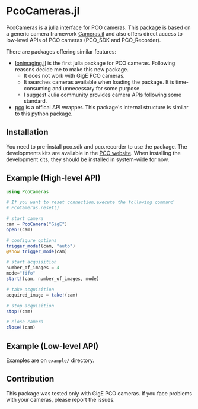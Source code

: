 # PcoCameras.jl

PcoCameras is a julia interface for PCO cameras.
This package is based on a generic camera framework [Cameras.jl](https://github.com/IHPSystems/Cameras.jl) and also offers direct access to low-level APIs of PCO cameras (PCO_SDK and PCO_Recorder).

There are packages offering similar features:
- [Ionimaging.jl](https://gitlab.com/mnkmr/Ionimaging.jl) is the first julia package for PCO cameras. Following reasons decide me to make this new package.
    - It does not work with GigE PCO cameras.
    - It searches cameras available when loading the package. It is time-consuming and unnecessary for some purpose.
    - I suggest Julia community provides camera APIs following some standard.
- [pco](https://pypi.org/project/pco/) is a offical API wrapper. This package's internal structure is similar to this python package.

## Installation

You need to pre-install pco.sdk and pco.recorder to use the package. The developments kits are available in the [PCO website](https://www.pco-imaging.com/).
When installing the development kits, they should be installed in system-wide for now.

## Example (High-level API)

```julia
using PcoCameras

# If you want to reset connection,execute the following command
# PcoCameras.reset()

# start camera
cam = PcoCamera("GigE")
open!(cam)

# configure options
trigger_mode!(cam, "auto")
@show trigger_mode(cam)

# start acquisition
number_of_images = 4
mode="fifo"
start!(cam, number_of_images, mode)

# take acquisition
acquired_image = take!(cam)

# stop acquisition
stop!(cam)

# close camera
close!(cam)
```

## Example (Low-level API)

Examples are on `example/` directory.


## Contribution

This package was tested only with GigE PCO cameras. If you face problems with your cameras, please report the issues.
